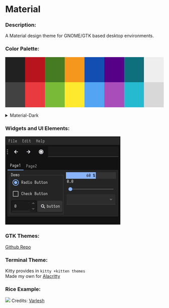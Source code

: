 # Material
### Description:
A Material design theme for GNOME/GTK based desktop environments.

### Color Palette:

![](./material_palette.png)

<details>
<summary>Material-Dark</summary>
<table>
	<tr>
		<th>Colour</th>
		<th>Hex</th>
	</tr>
	<tr>
		<td>Background</td>
		<td><code>#212121</code></td>
	</tr>
  <tr>
		<td>Background-bright</td>
		<td><code>#424242</code></td>
	</tr>
  <tr>
		<td>Red</td>
		<td><code>#B7141E</code></td>
	</tr>
  <tr>
		<td>Red-Bright</td>
		<td><code>#E83A3F</code></td>
	</tr>
  <tr>
		<td>Green</td>
		<td><code>#457B23</code></td>
	</tr>
  <tr>
		<td>Green-Bright</td>
		<td><code>#7ABA39</code></td>
	</tr>
  <tr>
		<td>Yellow</td>
		<td><code>#F5971D</code></td>
	</tr>
  <tr>
		<td>Yellow-Bright</td>
		<td><code>#FEE92E</code></td>
	</tr>
  <tr>
		<td>Blue</td>
		<td><code>#134EB2</code></td>
	</tr>
  <tr>
		<td>Blue-Bright</td>
		<td><code>#53A4F3</code></td>
	</tr>
  <tr>
		<td>Purple</td>
		<td><code>#550087</code></td>
	</tr>
  <tr>
		<td>Purple-Bright</td>
		<td><code>#A94DBB</code></td>
	</tr>
  <tr>
		<td>Cyan</td>
		<td><code>#0E707C</code></td>
	</tr>
  <tr>
		<td>Cyan-Bright</td>
		<td><code>#26BAD1</code></td>
	</tr>
    <tr>
		<td>Foreground</td>
		<td><code>#EEEEEE</code></td>
	</tr>
    <tr>
		<td>Foreground-Bright</td>
		<td><code>#D8D8D8</code></td>
	</tr>
</table>
</details>

### Widgets and UI Elements:

![](./material.png)

### GTK Themes:
[Github Repo](https://github.com/nana-4/materia-theme)

### Terminal Theme:

Kitty provides in `kitty +kitten themes`\
Made my own for [Alacritty](./alacritty/alacritty.yml)

### Rice Example:

![](https://images.pling.com/img/00/00/43/80/78/1229140/99c41b3a358c1d87fd833d6b327c9aaf998ac9f807dfbe161d3f6aed8d5c7889ee99.png)
Credits: [Varlesh](https://github.com/PapirusDevelopmentTeam/materia-kde)
